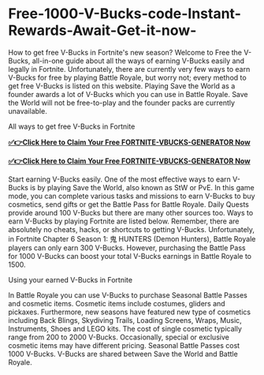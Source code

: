 # Free-1000-V-Bucks-code-Instant-Rewards-Await-Get-it-now-

How to get free V-Bucks in  Fortnite's new season? Welcome to Free the V-Bucks, all-in-one guide about all the ways of earning V-Bucks easily and legally in Fortnite. Unfortunately, there are currently very few ways to earn V-Bucks for free by playing  Battle Royale, but worry not; every method to get free V-Bucks is listed on this website. Playing Save the World as a founder awards a lot of V-Bucks which you can use in Battle Royale. Save the World will not be free-to-play and the founder packs are currently unavailable.

All ways to get free V-Bucks in Fortnite

**[✅👉Click Here to Claim Your Free FORTNITE-VBUCKS-GENERATOR Now](https://usadeals.pro/FORTNITE-VBUCKS-GENERATOR)**

**[✅👉Click Here to Claim Your Free FORTNITE-VBUCKS-GENERATOR Now](https://usadeals.pro/FORTNITE-VBUCKS-GENERATOR)**

Start earning V-Bucks easily. One of the most effective ways to earn V-Bucks is by playing Save the World, also known as StW or PvE. In this game mode, you can complete various tasks and missions to earn V-Bucks to buy cosmetics, send gifts or get the Battle Pass for Battle Royale. Daily Quests provide around 100 V-Bucks but there are many other sources too. Ways to earn V-Bucks by playing Fortnite are listed below. Remember, there are absolutely no cheats, hacks, or shortcuts to getting V-Bucks. Unfortunately, in Fortnite Chapter 6 Season 1: 鬼 HUNTERS (Demon Hunters), Battle Royale players can only earn 300 V-Bucks. However, purchasing the Battle Pass for 1000 V-Bucks can boost your total V-Bucks earnings in Battle Royale to 1500.

Using your earned V-Bucks in Fortnite

In Battle Royale you can use V-Bucks to purchase Seasonal Battle Passes and cosmetic items. Cosmetic items include costumes, gliders and pickaxes. Furthermore, new seasons have featured new type of cosmetics including Back Blings, Skydiving Trails, Loading Screens, Wraps, Music, Instruments, Shoes and LEGO kits. The cost of single cosmetic typically range from 200 to 2000 V-Bucks. Occasionally, special or exclusive cosmetic items may have different pricing. Seasonal Battle Passes cost  1000 V-Bucks. V-Bucks are shared between Save the World and  Battle Royale.
